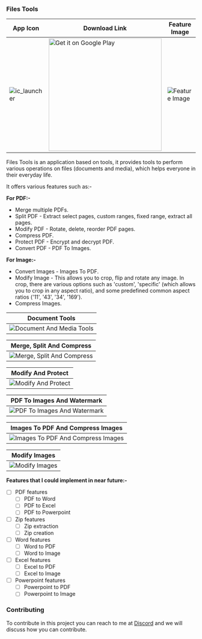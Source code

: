 ### Files Tools

| App Icon | Download Link | Feature Image |
| ------------- | ------------- | ------------- |
| ![ic_launcher](https://user-images.githubusercontent.com/85361211/128973496-365b0ea2-d777-4423-b86b-416814b586a8.png) | <a href='https://play.google.com/store/apps/details?id=com.pureinfoapps.android.apps.filestools'><img alt='Get it on Google Play' src='https://play.google.com/intl/en_us/badges/images/generic/en_badge_web_generic.png' width='300px'/></a> | ![Feature Image](https://user-images.githubusercontent.com/85361211/131718930-111acd41-29ee-443a-93c9-4709dadc2ee7.png) |

Files Tools is an application based on tools, it provides tools to perform various operations on files (documents and media), which helps everyone in their everyday life.

It offers various features such as:-

**For PDF:-**

-  Merge multiple PDFs.
-  Split PDF - Extract select pages, custom ranges, fixed range, extract all pages.
-  Modify PDF - Rotate, delete, reorder PDF pages.
-  Compress PDF.
-  Protect PDF - Encrypt and decrypt PDF.
-  Convert PDF - PDF To Images.

**For Image:-**

-  Convert Images - Images To PDF.
-  Modify Image - This allows you to crop, flip and rotate any image. In crop, there are various options such as 'custom', 'specific' (which allows you to crop in any aspect ratio), and some predefined common aspect ratios ('11', '43', '34', '169').
-  Compress Images.

| Document Tools |
| :----: |
|![Document And Media Tools](https://user-images.githubusercontent.com/85361211/131717968-480e56e1-f54c-4ab5-b75e-85be7d9c6e9d.png)|

| Merge, Split And Compress |
| :----: |
|![Merge, Split And Compress](https://user-images.githubusercontent.com/85361211/131718188-967f24e7-f161-4237-94b7-345f6082b046.png)|

| Modify And Protect |
| :----: |
|![Modify And Protect](https://user-images.githubusercontent.com/85361211/131718213-fb8468d0-c3c7-41a7-9c50-e18b888cfb8a.png)|

| PDF To Images And Watermark |
| :----: |
|![PDF To Images And Watermark](https://user-images.githubusercontent.com/85361211/131718276-892c7f68-cc26-468e-ab96-6bb27990da21.png)|

| Images To PDF And Compress Images |
| :----: |
|![Images To PDF And Compress Images](https://user-images.githubusercontent.com/85361211/131718069-8226f365-5930-4686-8797-1353912cab37.png)|

| Modify Images |
| :----: |
|![Modify Images](https://user-images.githubusercontent.com/85361211/131718245-808cf627-54e8-4a50-bd15-428ea748f661.png)|

**Features that I could implement in near future:-**

- [ ] PDF features
    - [ ] PDF to Word
    - [ ] PDF to Excel
    - [ ] PDF to Powerpoint
- [ ] Zip features
    - [ ] Zip extraction
    - [ ] Zip creation
- [ ] Word features
    - [ ] Word to PDF
    - [ ] Word to Image
- [ ] Excel features
    - [ ] Excel to PDF
    - [ ] Excel to Image
- [ ] Powerpoint features
    - [ ] Powerpoint to PDF
    - [ ] Powerpoint to Image

### Contributing

To contribute in this project you can reach to me at [Discord](https://discordapp.com/users/546260843902271515/) and we will discuss how you can contribute.
